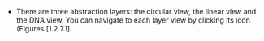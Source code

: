 

-   There are three abstraction layers: the circular view, the linear
    view and the DNA view. You can navigate to each layer view by
    clicking its icon (Figures&nbsp;[1.2.7.1]